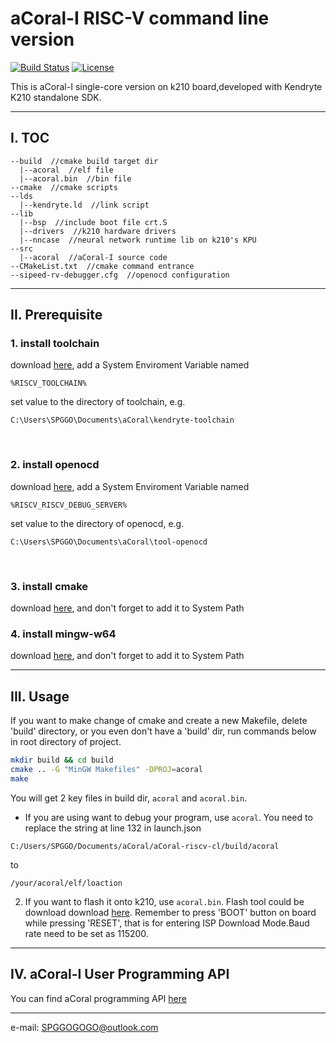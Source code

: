 # aCoral-I RISC-V command line version

[![Build Status](https://travis-ci.org/kendryte/kendryte-standalone-sdk.svg)](https://travis-ci.org/kendryte/kendryte-standalone-sdk)
[![License](https://img.shields.io/badge/License-Apache%202.0-blue.svg)](https://opensource.org/licenses/Apache-2.0)

This is aCoral-I single-core version on k210 board,developed with Kendryte K210 standalone SDK.

---
## I. TOC
```
--build  //cmake build target dir
  |--acoral  //elf file
  |--acoral.bin  //bin file
--cmake  //cmake scripts
--lds
  |--kendryte.ld  //link script
--lib
  |--bsp  //include boot file crt.S
  |--drivers  //k210 hardware drivers
  |--nncase  //neural network runtime lib on k210's KPU
--src
  |--acoral  //aCoral-I source code
--CMakeList.txt  //cmake command entrance
--sipeed-rv-debugger.cfg  //openocd configuration
```

---
## II. Prerequisite
### 1. install toolchain
download [here](https://github.com/kendryte/kendryte-gnu-toolchain/releases/tag/v8.2.0-20190213), add a System Enviroment Variable named
```
%RISCV_TOOLCHAIN%
```
set value to the directory of toolchain, e.g.
``` 
C:\Users\SPGGO\Documents\aCoral\kendryte-toolchain
```
<br/>

### 2. install openocd
download [here](https://github.com/kendryte/openocd-kendryte/releases/tag/v0.2.3), add a System Enviroment Variable named
```
%RISCV_RISCV_DEBUG_SERVER%
```
set value to the directory of openocd, e.g.
``` 
C:\Users\SPGGO\Documents\aCoral\tool-openocd
```
<br/>


### 3. install cmake
download [here](https://cmake.org/download/), and don't forget to add it to System Path
<br/>


### 4. install mingw-w64
download [here](https://www.mingw-w64.org/downloads/), and don't forget to add it to System Path

---
## III. Usage

If you want to make change of cmake and create a new Makefile, delete 'build' directory, or you even don't have a 'build' dir,  run commands below in root directory of project.

```bash
mkdir build && cd build
cmake .. -G "MinGW Makefiles" -DPROJ=acoral
make
```

You will get 2 key files in build dir, `acoral` and `acoral.bin`.

* If you are using want to debug your program, use `acoral`. You need to replace the string at line 132 in launch.json
```
C:/Users/SPGGO/Documents/aCoral/aCoral-riscv-cl/build/acoral
``` 
to
```
/your/acoral/elf/loaction
```
2. If you want to flash it onto k210, use `acoral.bin`. Flash tool could be download download [here](https://github.com/sipeed/kflash_gui/releases). Remember to press 'BOOT' button on board while pressing 'RESET', that is for entering ISP Download Mode.Baud rate need to be set as 115200.

---
## IV. aCoral-I User Programming API
You can find aCoral programming API [here](API.md)

---
e-mail: SPGGOGOGO@outlook.com
